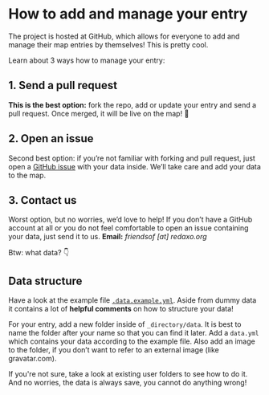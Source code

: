 # How to add and manage your entry

The project is hosted at GitHub, which allows for everyone to add and manage their map entries by themselves! This is pretty cool.

Learn about 3 ways how to manage your entry:

## 1. Send a pull request

__This is the best option:__ fork the repo, add or update your entry and send a pull request. Once merged, it will be live on the map! 💯

## 2. Open an issue

Second best option: if you’re not familiar with forking and pull request, just open a [GitHub issue](https://github.com/FriendsOfREDAXO/community/issues) with your data inside. We’ll take care and add your data to the map.

## 3. Contact us

Worst option, but no worries, we’d love to help! If you don’t have a GitHub account at all or you do not feel comfortable to open an issue containing your data, just send it to us. __Email:__ _friendsof [at] redaxo.org_

Btw: what data? 👇

## Data structure

Have a look at the example file [`.data.example.yml`](https://github.com/FriendsOfREDAXO/community/blob/master/_directory/.data.example.yml). Aside from dummy data it contains a lot of __helpful comments__ on how to structure your data!

For your entry, add a new folder inside of `_directory/data`. It is best to name the folder after your name so that you can find it later. Add a `data.yml` which contains your data according to the example file. Also add an image to the folder, if you don’t want to refer to an external image (like gravatar.com).  

If you're not sure, take a look at existing user folders to see how to do it. And no worries, the data is always save, you cannot do anything wrong! 
